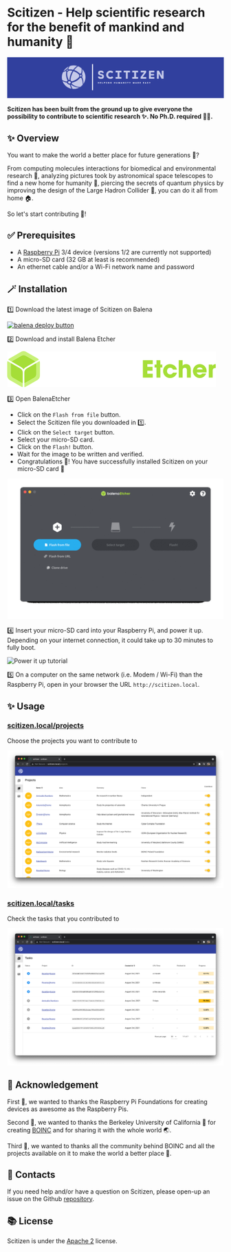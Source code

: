 # Scitizen - Help scientific research for the benefit of mankind and humanity 🔬

![Scitizen logo](docs/assets/banner.png)

**Scitizen has been built from the ground up to give everyone the possibility to contribute to scientific research ✨. No Ph.D. required 🧑‍🎓.**

## ✨ Overview

You want to make the world a better place for future generations 🌱?

From computing molecules interactions for biomedical and environmental research 🧬, analyzing pictures took by astronomical space telescopes to find a new home for humanity 🔭, piercing the secrets of quantum physics by improving the design of the Large Hadron Collider 🧲, you can do it all from home 🏠.

So let's start contributing 💪!

## ✅ Prerequisites

* A [Raspberry Pi](https://www.raspberrypi.org/) 3/4 device (versions 1/2 are currently not supported)
* A micro-SD card (32 GB at least is recommended)
* An ethernet cable and/or a Wi-Fi network name and password

## 🪄 Installation

1️⃣ Download the latest image of Scitizen on Balena

[![balena deploy button](https://www.balena.io/deploy.svg)](https://hub.balena.io/gh_pcorbel/scitizen)

2️⃣ Download and install Balena Etcher

[![balena etcher button](docs/assets/etcher.svg)](https://www.balena.io/etcher/)

3️⃣ Open BalenaEtcher
* Click on the `Flash from file` button.
* Select the Scitizen file you downloaded in 1️⃣.
* Click on the `Select target` button.
* Select your micro-SD card.
* Click on the `Flash!` button.
* Wait for the image to be written and verified.
* Congratulations 👏! You have successfully installed Scitizen on your micro-SD card 🥳

![Flash it tutorial](docs/assets/flash-it.gif)

4️⃣ Insert your micro-SD card into your Raspberry Pi, and power it up.
Depending on your internet connection, it could take up to 30 minutes to fully boot.

![Power it up tutorial](docs/assets/power-it-up.gif)

5️⃣ On a computer on the same network (i.e. Modem / Wi-Fi) than the Raspberry Pi, open in your browser the URL `http://scitizen.local`.

## ✨ Usage

### [scitizen.local/projects](http://scitizen.local/projects)

Choose the projects you want to contribute to

![Projects](docs/assets/scitizen-local-1.png)

### [scitizen.local/tasks](http://scitizen.local/tasks)

Check the tasks that you contributed to

![Tasks](docs/assets/scitizen-local-2.png)

## 🙏 Acknowledgement

First 🥇, we wanted to thanks the Raspberry Pi Foundations for creating devices as awesome as the Raspberry Pis.

Second 🥈, we wanted to thanks the Berkeley University of California 🏫 for creating [BOINC](https://github.com/BOINC/boinc) and for sharing it with the whole world 🌏.

Third 🥉, we wanted to thanks all the community behind BOINC and all the projects available on it to make the world a better place 🌱.

## 💌 Contacts

If you need help and/or have a question on Scitizen, please open-up an issue on the Github [repository](https://github.com/pcorbel/scitizen/issues).

## 📚 License

Scitizen is under the [Apache 2](./LICENSE) license.